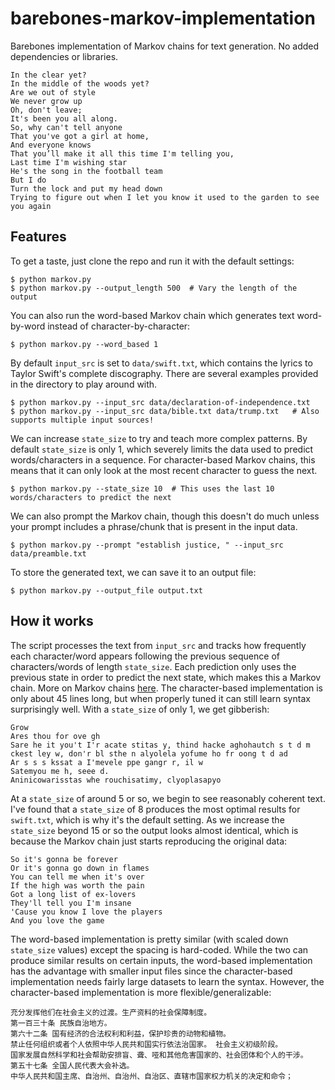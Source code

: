 # barebones-markov-implementation
Barebones implementation of Markov chains for text generation.
No added dependencies or libraries.
```
In the clear yet?
In the middle of the woods yet?
Are we out of style
We never grow up
Oh, don't leave;
It's been you all along.
So, why can't tell anyone
That you've got a girl at home,
And everyone knows
That you’ll make it all this time I'm telling you,
Last time I'm wishing star
He's the song in the football team
But I do
Turn the lock and put my head down
Trying to figure out when I let you know it used to the garden to see you again
```
## Features
To get a taste, just clone the repo and run it with the default settings:
```
$ python markov.py
$ python markov.py --output_length 500  # Vary the length of the output
```
You can also run the word-based Markov chain which generates text word-by-word instead of character-by-character:
```
$ python markov.py --word_based 1
```
By default `input_src` is set to `data/swift.txt`, which contains the lyrics to Taylor Swift's complete discography. There are several examples provided in the directory to play around with.
```
$ python markov.py --input_src data/declaration-of-independence.txt
$ python markov.py --input_src data/bible.txt data/trump.txt   # Also supports multiple input sources!
```
We can increase `state_size` to try and teach more complex patterns. By default `state_size` is only 1, which severely limits the data used to predict words/characters in a sequence. For character-based Markov chains, this means that it can only look at the most recent character to guess the next.
```
$ python markov.py --state_size 10  # This uses the last 10 words/characters to predict the next
```
We can also prompt the Markov chain, though this doesn't do much unless your prompt includes a phrase/chunk that is present in the input data.
```
$ python markov.py --prompt "establish justice, " --input_src data/preamble.txt
```
To store the generated text, we can save it to an output file:
```
$ python markov.py --output_file output.txt
```
## How it works
The script processes the text from `input_src` and tracks how frequently each character/word appears following the previous sequence of characters/words of length `state_size`. Each prediction only uses the previous state in order to predict the next state, which makes this a Markov chain. More on Markov chains [here](https://en.wikipedia.org/wiki/Markov_chain).
The character-based implementation is only about 45 lines long, but when properly tuned it can still learn syntax surprisingly well. With a `state_size` of only 1, we get gibberish:
```
Grow
Ares thou for ove gh
Sare he it you't I'r acate stitas y, thind hacke aghohautch s t d m ckest ley w, don'r bl sthe n alyolela yofume ho fr oong t d ad
Ar s s s kssat a I'mevele ppe gangr r, il w
Satemyou me h, seee d.
Aninicowarisstas whe rouchisatimy, clyoplasapyo
```
At a `state_size` of around 5 or so, we begin to see reasonably coherent text. I've found that a `state_size` of 8 produces the most optimal results for `swift.txt`, which is why it's the default setting. As we increase the `state_size` beyond 15 or so the output looks almost identical, which is because the Markov chain just starts reproducing the original data:
```
So it's gonna be forever
Or it's gonna go down in flames
You can tell me when it's over
If the high was worth the pain
Got a long list of ex-lovers
They'll tell you I'm insane
'Cause you know I love the players
And you love the game
```
The word-based implementation is pretty similar (with scaled down `state_size` values) except the spacing is hard-coded. While the two can produce similar results on certain inputs, the word-based implementation has the advantage with smaller input files since the character-based implementation needs fairly large datasets to learn the syntax. However, the character-based implementation is more flexible/generalizable:
```
充分发挥他们在社会主义的过渡。生产资料的社会保障制度。
第一百三十条 民族自治地方。
第六十二条 国有经济的合法权利和利益，保护珍贵的动物和植物。
禁止任何组织或者个人依照中华人民共和国实行依法治国家。 社会主义初级阶段。
国家发展自然科学和社会帮助安排盲、聋、哑和其他危害国家的、社会团体和个人的干涉。
第五十七条 全国人民代表大会补选。
中华人民共和国主席、自治州、自治州、自治区、直辖市国家权力机关的决定和命令；
```
